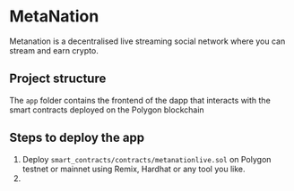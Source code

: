# MetaNation
 Metanation is a decentralised live streaming social network where you can stream and earn crypto.

## Project structure

The `app` folder contains the frontend of the dapp that interacts with the smart contracts deployed on the Polygon blockchain

## Steps to deploy the app

1. Deploy `smart_contracts/contracts/metanationlive.sol` on Polygon testnet or mainnet using Remix, Hardhat or any tool you like.
2. 